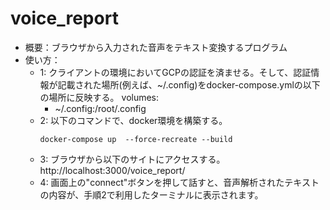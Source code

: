 # voice_report
* 概要：ブラウザから入力された音声をテキスト変換するプログラム
* 使い方：
  - 1: クライアントの環境においてGCPの認証を済ませる。そして、認証情報が記載された場所(例えば、~/.config)をdocker-compose.ymlの以下の場所に反映する。
    volumes:  
      - ~/.config:/root/.config
  - 2: 以下のコマンドで、docker環境を構築する。
      ~~~
      docker-compose up  --force-recreate --build
      ~~~
  - 3: ブラウザから以下のサイトにアクセスする。
      http://localhost:3000/voice_report/ 
  - 4: 画面上の"connect"ボタンを押して話すと、音声解析されたテキストの内容が、手順2で利用したターミナルに表示されます。
      
